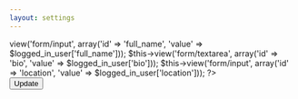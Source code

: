 ```yaml
---
layout: settings
---
```


<!-- view settings/profile_image -->

<!-- <br> -->

<form>

<?php
$this->view('form/input',     array('id' => 'full_name',  'value' => $logged_in_user['full_name']));
$this->view('form/textarea',  array('id' => 'bio',        'value' => $logged_in_user['bio']));
$this->view('form/input',     array('id' => 'location',   'value' => $logged_in_user['location']));
?>

<br>

<!-- Accent-colored raised button with ripple -->
<button class="mdl-button mdl-js-button mdl-button--raised mdl-js-ripple-effect mdl-button--accent" type="submit">
    Update
</button>

</form>